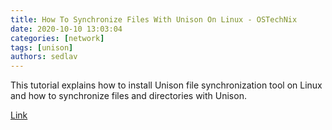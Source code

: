 ```yaml
---
title: How To Synchronize Files With Unison On Linux - OSTechNix
date: 2020-10-10 13:03:04
categories: [network]
tags: [unison]
authors: sedlav
---
```


This tutorial explains how to install Unison file synchronization tool on Linux and how to synchronize files and directories with Unison.

[Link](https://ostechnix.com/how-to-synchronize-files-with-unison-on-linux/)
